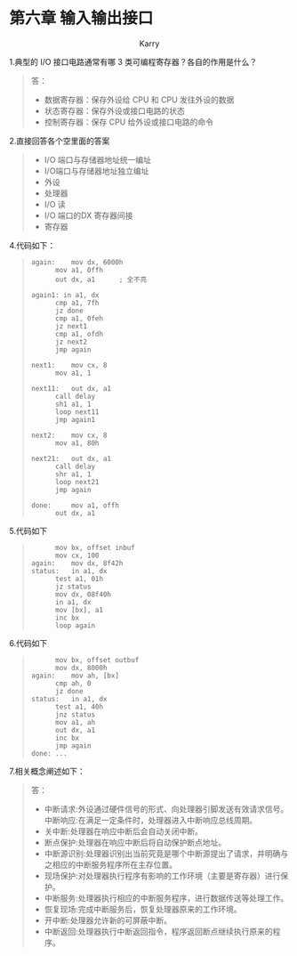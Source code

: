 # 第六章 输入输出接口

<center>Karry</center>

1.典型的 I/O 接口电路通常有哪 3 类可编程寄存器？各自的作用是什么？

> 答：
>
> - 数据寄存器：保存外设给 CPU 和 CPU 发往外设的数据
> - 状态寄存器：保存外设或接口电路的状态
> - 控制寄存器：保存 CPU 给外设或接口电路的命令

2.直接回答各个空里面的答案

> - I/O 端口与存储器地址统一编址
> - I/O端口与存储器地址独立编址
> - 外设
> - 处理器
> - I/O 读
> - I/O 端口的DX 寄存器间接
> - 寄存器

4.代码如下：

> ```assembly
> again:	mov dx, 6000h
> 		mov a1, 0ffh
> 		out dx, a1 		; 全不亮
> 		
> again1: in a1, dx 
> 		cmp a1, 7fh
> 		jz done
> 		cmp a1, 0feh
> 		jz next1
> 		cmp a1, ofdh
> 		jz next2
> 		jmp again
> 		
> next1: 	mov cx, 8
> 		mov a1, 1
> 		
> next11:	out dx, a1
> 		call delay
> 		sh1 a1, 1
> 		loop next11
> 		jmp again1
> 		
> next2:	mov cx, 8
> 		mov a1, 80h
> 
> next21:	out dx, a1
> 		call delay
> 		shr a1, 1
> 		loop next21
> 		jmp again
> 
> done: 	mov a1, offh
> 		out dx, a1
> ```



5.代码如下

> ```assembly
> 		mov bx, offset inbuf
> 		mov cx, 100
> again:	mov dx, 8f42h
> status:	in a1, dx
> 		test a1, 01h
> 		jz status
> 		mov dx, 08f40h
> 		in a1, dx
> 		mov [bx], a1
> 		inc bx
> 		loop again
> ```



6.代码如下

> ```assembly
> 		mov bx, offset outbuf
> 		mov dx, 8000h
> again:	mov ah, [bx]
> 		cmp ah, 0
> 		jz done
> status:	in a1, dx
> 		test a1, 40h
> 		jnz status
> 		mov a1, ah
> 		out dx, a1
> 		inc bx
> 		jmp again
> done:	...
> ```



7.相关概念阐述如下：

> 答：
>
> - 中断请求:外设通过硬件信号的形式、向处理器引脚发送有效请求信号。中断响应:在满足一定条件时，处理器进入中断响应总线周期。
> - 关中断:处理器在响应中断后会自动关闭中断。
> - 断点保护:处理器在响应中断后将自动保护断点地址。
> - 中断源识别:处理器识别出当前究竟是哪个中断源提出了请求，并明确与之相应的中断服务程序所在主存位置。
> - 现场保护:对处理器执行程序有影响的工作环境（主要是寄存器）进行保护。
> - 中断服务:处理器执行相应的中断服务程序，进行数据传送等处理工作。
> - 恢复现场:完成中断服务后，恢复处理器原来的工作环境。
> - 开中断:处理器允许新的可屏蔽中断。
> - 中断返回:处理器执行中断返回指令，程序返回断点继续执行原来的程序。
